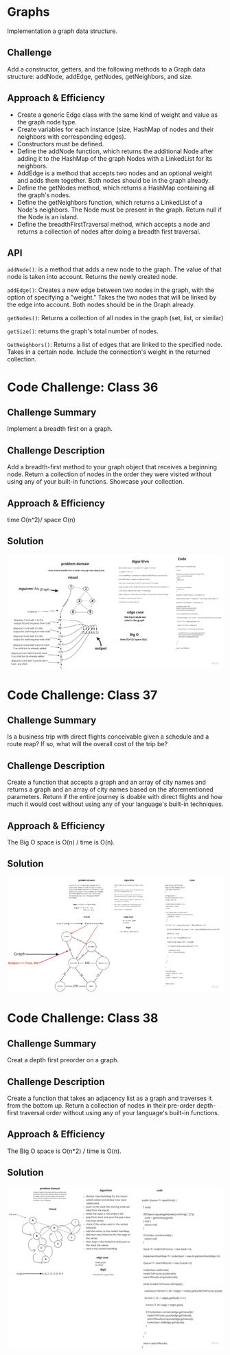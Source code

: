 # Graphs
<!-- Short summary or background information -->

Implementation a graph data structure.

## Challenge
<!-- Description of the challenge -->

Add a constructor, getters, and the following methods to a Graph data structure: addNode, addEdge, getNodes, getNeighbors, and size.

## Approach & Efficiency
<!-- What approach did you take? Why? What is the Big O space/time for this approach? -->

* Create a generic Edge class with the same kind of weight and value as the graph node type.
* Create variables for each instance (size, HashMap of nodes and their neighbors with corresponding edges).
* Constructors must be defined.
* Define the addNode function, which returns the additional Node after adding it to the HashMap of the graph Nodes with a LinkedList for its neighbors.
* AddEdge is a method that accepts two nodes and an optional weight and adds them together. Both nodes should be in the graph already.
* Define the getNodes method, which returns a HashMap containing all the graph's nodes.
* Define the getNeighbors function, which returns a LinkedList of a Node's neighbors. The Node must be present in the graph. Return null if the Node is an island.
* Define the breadthFirstTraversal method, which accepts a node and returns a collection of nodes after doing a breadth first traversal.


## API
<!-- Description of each method publicly available in your Graph -->

`addNode()`: is a method that adds a new node to the graph. The value of that node is taken 
into account. Returns the newly created node.

`addEdge()`: Creates a new edge between two nodes in the graph, with the option of specifying a 
"weight." Takes the two nodes that will be linked by the edge into account. Both nodes should be in the Graph already.

`getNodes()`: Returns a collection of all nodes in the graph (set, list, or similar)

`getSize()`: returns the graph's total number of nodes.

`GetNeighbors()`: Returns a list of edges that are linked to the specified node. Takes in a 
certain node. Include the connection's weight in the returned collection.


# Code Challenge: Class 36

## Challenge Summary

Implement a breadth first on a graph.

## Challenge Description

Add a breadth-first method to your graph object that receives a beginning node. Return a collection of nodes in the order they were visited without using any of your built-in functions. Showcase your collection.

## Approach & Efficiency

time O(n^2)/ space O(n)

## Solution

![](./challenge36.jpg)

# Code Challenge: Class 37

## Challenge Summary

Is a business trip with direct flights conceivable given a schedule and a route map? If so, what will the overall cost of the trip be?

## Challenge Description

Create a function that accepts a graph and an array of city names and returns a graph and an array of city names based on the aforementioned parameters. Return if the entire journey is doable with direct flights and how much it would cost without using any of your language's built-in techniques.

## Approach & Efficiency

The Big O space is O(n) / time is O(n).

## Solution

![](./challenge37.jpg)


# Code Challenge: Class 38

## Challenge Summary

Creat a depth first preorder on a graph.


## Challenge Description

Create a function that takes an adjacency list as a graph and traverses it from the bottom up. Return a collection of nodes in their pre-order depth-first traversal order without using any of your language's built-in functions.
## Approach & Efficiency

The Big O space is O(n*2) / time is O(n).

## Solution

![](./challenge38.jpg)